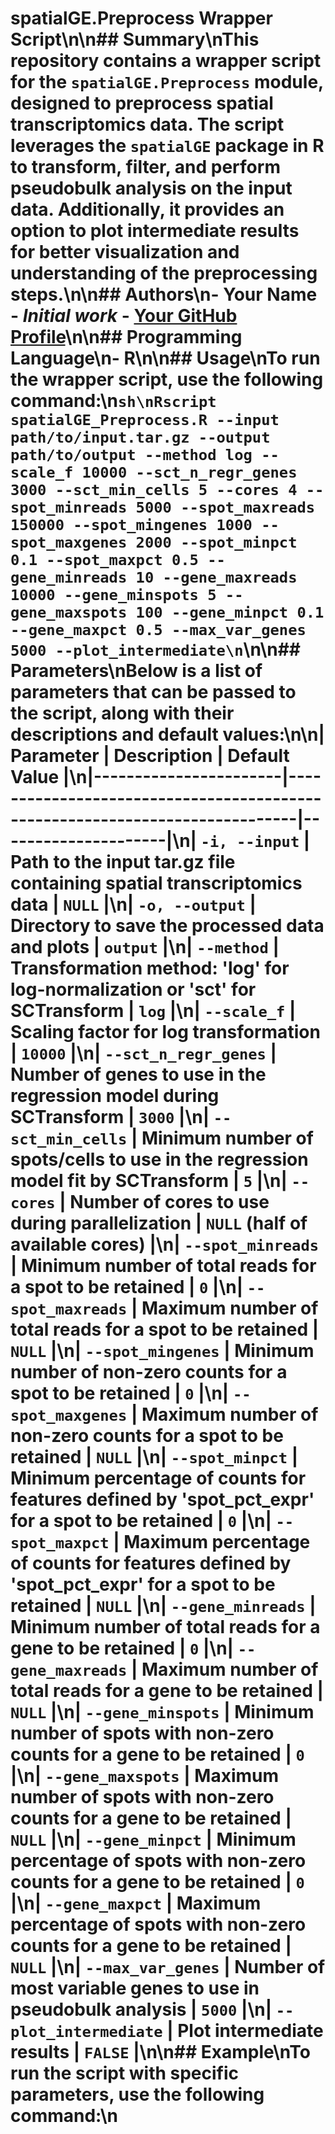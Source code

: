 # spatialGE.Preprocess Wrapper Script\n\n## Summary\nThis repository contains a wrapper script for the `spatialGE.Preprocess` module, designed to preprocess spatial transcriptomics data. The script leverages the `spatialGE` package in R to transform, filter, and perform pseudobulk analysis on the input data. Additionally, it provides an option to plot intermediate results for better visualization and understanding of the preprocessing steps.\n\n## Authors\n- **Your Name** - *Initial work* - [Your GitHub Profile](https://github.com/yourprofile)\n\n## Programming Language\n- **R**\n\n## Usage\nTo run the wrapper script, use the following command:\n```sh\nRscript spatialGE_Preprocess.R --input path/to/input.tar.gz --output path/to/output --method log --scale_f 10000 --sct_n_regr_genes 3000 --sct_min_cells 5 --cores 4 --spot_minreads 5000 --spot_maxreads 150000 --spot_mingenes 1000 --spot_maxgenes 2000 --spot_minpct 0.1 --spot_maxpct 0.5 --gene_minreads 10 --gene_maxreads 10000 --gene_minspots 5 --gene_maxspots 100 --gene_minpct 0.1 --gene_maxpct 0.5 --max_var_genes 5000 --plot_intermediate\n```\n\n## Parameters\nBelow is a list of parameters that can be passed to the script, along with their descriptions and default values:\n\n| Parameter             | Description                                                                 | Default Value       |\n|-----------------------|-----------------------------------------------------------------------------|---------------------|\n| `-i, --input`         | Path to the input tar.gz file containing spatial transcriptomics data       | `NULL`              |\n| `-o, --output`        | Directory to save the processed data and plots                              | `output`            |\n| `--method`            | Transformation method: 'log' for log-normalization or 'sct' for SCTransform | `log`               |\n| `--scale_f`           | Scaling factor for log transformation                                       | `10000`             |\n| `--sct_n_regr_genes`  | Number of genes to use in the regression model during SCTransform           | `3000`              |\n| `--sct_min_cells`     | Minimum number of spots/cells to use in the regression model fit by SCTransform | `5`             |\n| `--cores`             | Number of cores to use during parallelization                               | `NULL` (half of available cores) |\n| `--spot_minreads`     | Minimum number of total reads for a spot to be retained                     | `0`                 |\n| `--spot_maxreads`     | Maximum number of total reads for a spot to be retained                     | `NULL`              |\n| `--spot_mingenes`     | Minimum number of non-zero counts for a spot to be retained                 | `0`                 |\n| `--spot_maxgenes`     | Maximum number of non-zero counts for a spot to be retained                 | `NULL`              |\n| `--spot_minpct`       | Minimum percentage of counts for features defined by 'spot_pct_expr' for a spot to be retained | `0` |\n| `--spot_maxpct`       | Maximum percentage of counts for features defined by 'spot_pct_expr' for a spot to be retained | `NULL` |\n| `--gene_minreads`     | Minimum number of total reads for a gene to be retained                     | `0`                 |\n| `--gene_maxreads`     | Maximum number of total reads for a gene to be retained                     | `NULL`              |\n| `--gene_minspots`     | Minimum number of spots with non-zero counts for a gene to be retained      | `0`                 |\n| `--gene_maxspots`     | Maximum number of spots with non-zero counts for a gene to be retained      | `NULL`              |\n| `--gene_minpct`       | Minimum percentage of spots with non-zero counts for a gene to be retained  | `0`                 |\n| `--gene_maxpct`       | Maximum percentage of spots with non-zero counts for a gene to be retained  | `NULL`              |\n| `--max_var_genes`     | Number of most variable genes to use in pseudobulk analysis                 | `5000`              |\n| `--plot_intermediate` | Plot intermediate results                                                   | `FALSE`             |\n\n## Example\nTo run the script with specific parameters, use the following command:\n
